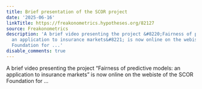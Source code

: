 ```yaml
---
title: Brief presentation of the SCOR project
date: '2025-06-16'
linkTitle: https://freakonometrics.hypotheses.org/82127
source: Freakonometrics
description: 'A brief video presenting the project &#8220;Fairness of predictive models:
  an application to insurance markets&#8221; is now online on the webiste of the SCOR
  Foundation for ...'
disable_comments: true
---
```

A brief video presenting the project &#8220;Fairness of predictive models: an application to insurance markets&#8221; is now online on the webiste of the SCOR Foundation for ...